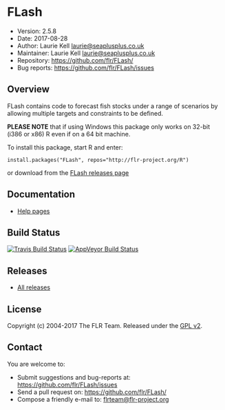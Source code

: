 
# FLash
- Version: 2.5.8
- Date: 2017-08-28
- Author: Laurie Kell <laurie@seaplusplus.co.uk>
- Maintainer: Laurie Kell <laurie@seaplusplus.co.uk>
- Repository: <https://github.com/flr/FLash/>
- Bug reports: <https://github.com/flr/FLash/issues>

## Overview
FLash contains code to forecast fish stocks under a range of scenarios by allowing multiple targets and constraints to be defined.

**PLEASE NOTE** that if using Windows this package only works on 32-bit (i386 or x86) R even if on a 64 bit machine.

To install this package, start R and enter:

	install.packages("FLash", repos="http://flr-project.org/R")

or download from the [FLash releases page](https://github.com/flr/FLash/releases/latest)

## Documentation
- [Help pages](http://flr-project.org/FLash)

## Build Status
[![Travis Build Status](https://travis-ci.org/flr/FLash.svg?branch=master)](https://travis-ci.org/flr/FLash)
[![AppVeyor Build Status](https://ci.appveyor.com/api/projects/status/github/flr/FLash?branch=master&svg=true)](https://ci.appveyor.com/project/flr/FLash)

## Releases
- [All releases](https://github.com/flr/FLash/releases/)

## License
Copyright (c) 2004-2017 The FLR Team. Released under the [GPL v2](http://www.gnu.org/licenses/gpl-2.0.html).

## Contact
You are welcome to:

- Submit suggestions and bug-reports at: <https://github.com/flr/FLash/issues>
- Send a pull request on: <https://github.com/flr/FLash/>
- Compose a friendly e-mail to: <flrteam@flr-project.org>
